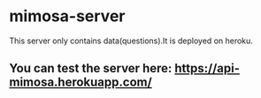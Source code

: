 # mimosa-server
This server only contains data(questions).It is deployed on heroku.

## You can test the server here: https://api-mimosa.herokuapp.com/
